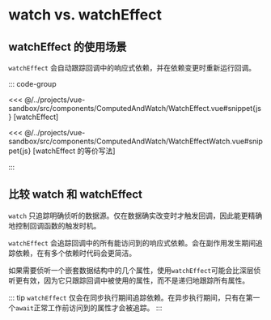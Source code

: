 # watch vs. watchEffect

## watchEffect 的使用场景

`watchEffect` 会自动跟踪回调中的响应式依赖，并在依赖变更时重新运行回调。

::: code-group

<<< @/../projects/vue-sandbox/src/components/ComputedAndWatch/WatchEffect.vue#snippet{js} [watchEffect]

<<< @/../projects/vue-sandbox/src/components/ComputedAndWatch/WatchEffectWatch.vue#snippet{js} [watchEffect 的等价写法]

:::

## 比较 watch 和 watchEffect

`watch` 只追踪明确侦听的数据源。仅在数据确实改变时才触发回调，因此能更精确地控制回调函数的触发时机。

`watchEffect` 会追踪回调中的所有能访问到的响应式依赖。会在副作用发生期间追踪依赖，在有多个依赖时代码会更简洁。

如果需要侦听一个嵌套数据结构中的几个属性，使用`watchEffect`可能会比深层侦听更有效，因为它只跟踪回调中被使用的属性，而不是递归地跟踪所有属性。

::: tip
`watchEffect` 仅会在同步执行期间追踪依赖。在异步执行期间，只有在第一个`await`正常工作前访问到的属性才会被追踪。
:::
